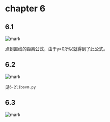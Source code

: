 # chapter 6

## 6.1

![mark](http://p6yio0wew.bkt.clouddn.com/blog/180526/Ai2GI80b38.png)

点到直线的距离公式，由于y=0所以就得到了此公式。

## 6.2

![mark](http://p6yio0wew.bkt.clouddn.com/blog/180526/gCAh3IiHBK.png)

见`6-2libsvm.py`

## 6.3

![mark](http://p6yio0wew.bkt.clouddn.com/blog/180526/e9HFiLCkCm.png)

































